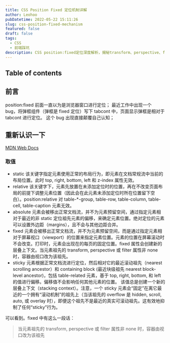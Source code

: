 ```yaml
---
title: CSS Position Fixed 定位机制详解
author: Leohoo
pubDatetime: 2022-05-22 15:11:26
slug: css-position-fixed-mechanism
featured: false
draft: false
tags:
  - CSS
  - 前端踩坑
description: CSS position:fixed定位深度解析，揭秘transform、perspective、filter属性对fixed定位基准的影响机制。
---
```


## Table of contents

## 前言

position:fixed 前面一直以为是浏览器窗口进行定位；
最近工作中出现一个 bug，将弹框组件（弹框是 fixed 定位）写下 tabcont 中，页面显示弹框是相对于 tabcont 进行定位。
这个 bug 出现直接颠覆自己认知；

## 重新认识一下

[MDN Web Docs](https://developer.mozilla.org/zh-CN/docs/Web/CSS/position)

### 取值

- static
该关键字指定元素使用正常的布局行为，即元素在文档常规流中当前的布局位置。此时 top, right, bottom, left 和 z-index 属性无效。
- relative
该关键字下，元素先放置在未添加定位时的位置，再在不改变页面布局的前提下调整元素位置（因此会在此元素未添加定位时所在位置留下空白）。position:relative 对 table-\*-group, table-row, table-column, table-cell, table-caption 元素无效。
- absolute
元素会被移出正常文档流，并不为元素预留空间，通过指定元素相对于最近的非 static 定位祖先元素的偏移，来确定元素位置。绝对定位的元素可以设置外边距（margins），且不会与其他边距合并。
- fixed
元素会被移出正常文档流，并不为元素预留空间，而是通过指定元素相对于屏幕视口（viewport）的位置来指定元素位置。元素的位置在屏幕滚动时不会改变。打印时，元素会出现在的每页的固定位置。fixed 属性会创建新的层叠上下文。当元素祖先的 transform, perspective 或 filter 属性非 none 时，容器由视口改为该祖先。
- sticky
元素根据正常文档流进行定位，然后相对它的最近滚动祖先（nearest scrolling ancestor）和 containing block (最近块级祖先 nearest block-level ancestor)，包括 table-related 元素，基于 top, right, bottom, 和 left 的值进行偏移。偏移值不会影响任何其他元素的位置。
该值总是创建一个新的层叠上下文（stacking context）。注意，一个 sticky 元素会“固定”在离它最近的一个拥有“滚动机制”的祖先上（当该祖先的 overflow 是 hidden, scroll, auto, 或 overlay 时），即便这个祖先不是最近的真实可滚动祖先。这有效地抑制了任何“sticky”行为。

可以看到。fixed 中有这么一段话：

> 当元素祖先的 transform, perspective 或 filter 属性非 none 时，容器由视口改为该祖先
>

